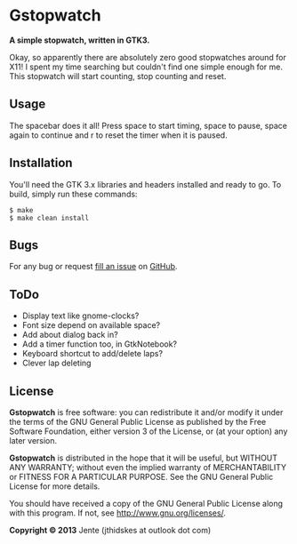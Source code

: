 Gstopwatch 
=========

**A simple stopwatch, written in GTK3.**

Okay, so apparently there are absolutely zero good stopwatches around for X11!
I spent my time searching but couldn't find one simple enough for me. This
stopwatch will start counting, stop counting and reset.

Usage 
-----

The spacebar does it all! Press space to start timing, space to pause, space again to continue and r to reset the timer when it is paused.

Installation
------------

You'll need the GTK 3.x libraries and headers installed and ready to go. To
build, simply run these commands:

	$ make
	$ make clean install

Bugs
----

For any bug or request [fill an issue][bug] on [GitHub][ghp].

  [bug]: https://github.com/Unia/gstopwatch/issues
  [ghp]: https://github.com/Unia/gstopwatch

ToDo 
----

* Display text like gnome-clocks?
* Font size depend on available space?
* Add about dialog back in?
* Add a timer function too, in GtkNotebook?
* Keyboard shortcut to add/delete laps?
* Clever lap deleting

License
-------

**Gstopwatch** is free software: you can redistribute it and/or modify it under the terms of the GNU General Public License as published by the Free Software Foundation, either version 3 of the License, or (at your option) any later version.

**Gstopwatch** is distributed in the hope that it will be useful, but WITHOUT ANY WARRANTY; without even the implied warranty of MERCHANTABILITY or FITNESS FOR A PARTICULAR PURPOSE. See the GNU General Public License for more details.

You should have received a copy of the GNU General Public License along with this program.  If not, see <http://www.gnu.org/licenses/>.

**Copyright © 2013** Jente (jthidskes at outlook dot com)
